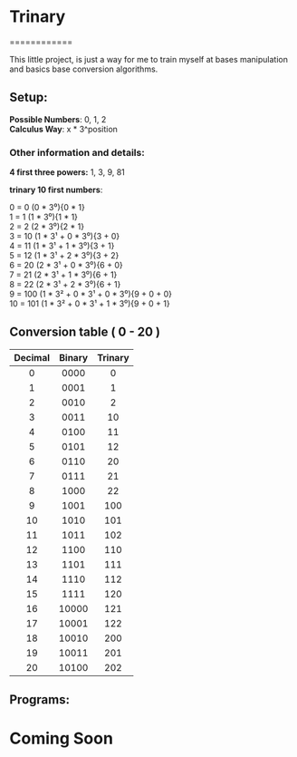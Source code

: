 # Trinary
============

This little project, is just a way for me to train myself at bases manipulation and basics base conversion algorithms.

## Setup:

__Possible Numbers__: 0, 1, 2  
__Calculus Way__: x * 3^position  

### Other information and details:

__4 first three powers:__ 1, 3, 9, 81

**trinary 10 first numbers**:

0 = 0 (0 * 3⁰){0 * 1}  
1 = 1 (1 * 3⁰){1 * 1}  
2 = 2 (2 * 3⁰){2 * 1}  
3 = 10 (1 * 3¹ + 0 * 3⁰){3 + 0}  
4 = 11 (1 * 3¹ + 1 * 3⁰){3 + 1}  
5 = 12 (1 * 3¹ + 2 * 3⁰){3 + 2}  
6 = 20 (2 * 3¹ + 0 * 3⁰){6 + 0}  
7 = 21 (2 * 3¹ + 1 * 3⁰){6 + 1}  
8 = 22 (2 * 3¹ + 2 * 3⁰){6 + 1}  
9 = 100 (1 * 3² + 0 * 3¹ + 0 * 3⁰){9 + 0 + 0}  
10 = 101 (1 * 3² + 0 * 3¹ + 1 * 3⁰){9 + 0 + 1}  

## Conversion table ( 0 - 20 )

Decimal | Binary | Trinary
|:-------:|:--------:|:--------:
0 | 0000 | 0
1 | 0001 | 1
2 | 0010 | 2
3 | 0011 | 10
4 | 0100 | 11
5 | 0101 | 12
6 | 0110 | 20
7 | 0111 | 21
8 | 1000 | 22
9 | 1001 | 100
10 | 1010 | 101
11 | 1011 | 102
12 | 1100 | 110
13 | 1101 | 111
14 | 1110 | 112
15 | 1111 | 120
16 | 10000 | 121
17 | 10001 | 122
18 | 10010 | 200
19 | 10011 | 201
20 | 10100 | 202

## Programs:

# Coming Soon
